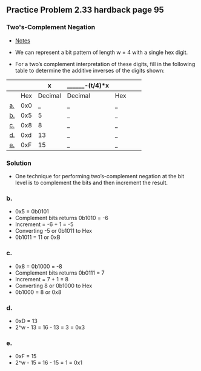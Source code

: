 ## Practice Problem 2.33 hardback page 95

### Two's-Complement Negation

- [Notes](../misc.md#twos-complement-negation)

- We can represent a bit pattern of length w = 4 with a single hex digit.
- For a two’s complement interpretation of these digits, fill in the following table to determine
the additive inverses of the digits shown:

|||x|______-(t/4)*x||||
|---|---|---|---|---|---|---|
||Hex|Decimal|Decimal|Hex
|[a.](#a)|0x0|_|_|_|
|[b.](#b)|0x5|5|_|_|
|[c.](#c)|0x8|8|_|_|
|[d.](#d)|0xd|13|_|_|
|[e.](#e)|0xF|15|_|_|


### Solution
- One technique for performing two’s-complement negation at the bit level is to complement the bits and
then increment the result.

### b.
- 0x5 = 0b0101
- Complement bits returns 0b1010 = -6
- Increment = -6 + 1 = -5
- Converting -5 or 0b1011 to Hex
- 0b1011 = 11 or 0xB

### c.
- 0x8 = 0b1000 = -8
- Complement bits returns 0b0111 = 7
- Increment = 7 + 1 = 8
- Converting 8 or 0b1000 to Hex
- 0b1000 = 8 or 0x8

### d.
- 0xD = 13
- 2^w - 13 = 16 - 13 = 3 = 0x3
### e.
- 0xF = 15
- 2^w - 15 = 16 - 15 = 1 = 0x1